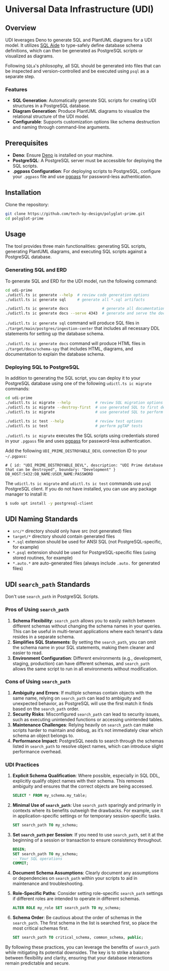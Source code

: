 # Universal Data Infrastructure (UDI)

## Overview

UDI leverages Deno to generate SQL and PlantUML diagrams for a UDI model. It
utilizes [SQL Aide](https://www.sql-aide.com/) to type-safely define database
schema definitions, which can then be generated as PostgreSQL scripts or
visualized as diagrams.

Following `SQLa`'s philosophy, all SQL should be generated into files that can
be inspected and version-controlled and be executed using `psql` as a separate
step.

### Features

- **SQL Generation**: Automatically generate SQL scripts for creating UDI
  structures in a PostgreSQL database.
- **Diagram Generation**: Produce PlantUML diagrams to visualize the relational
  structure of the UDI model.
- **Configurable**: Supports customization options like schema destruction and
  naming through command-line arguments.

## Prerequisites

- **Deno**: Ensure [Deno](https://deno.land/) is installed on your machine.
- **PostgreSQL**: A PostgreSQL server must be accessible for deploying the SQL
  scripts.
- **.pgpass Configuration**: For deploying scripts to PostgreSQL, configure your
  `.pgpass` file and use
  [pgpass](https://github.com/netspective-labs/sql-aide/tree/main/lib/postgres/pgpass)
  for password-less authentication.

## Installation

Clone the repository:

```bash
git clone https://github.com/tech-by-design/polyglot-prime.git
cd polyglot-prime
```

## Usage

The tool provides three main functionalities: generating SQL scripts, generating
PlantUML diagrams, and executing SQL scripts against a PostgreSQL database.

### Generating SQL and ERD

To generate SQL and ERD for the UDI model, run the following command:

```bash
cd udi-prime
./udictl.ts ic generate --help  # review code generation options
./udictl.ts ic generate sql     # generate all *.sql artifacts

./udictl.ts ic generate docs               # generate all documentation (e.g. SchemaSpye) artifacts
./udictl.ts ic generate docs --serve 4343  # generate and serve the documents at localhost:4343
```

`./udictl.ts ic generate sql` command will produce SQL files in
`./target/main/postgres/ingestion-center` that includes all necessary DDL
statements for setting up the database schema.

`./udictl.ts ic generate docs` command will produce HTML files in
`./target/docs/schema-spy` that includes HTML, diagrams, and documentation to
explain the database schema.

### Deploying SQL to PostgreSQL

In addition to generating the SQL script, you can deploy it to your PostgreSQL
database using one of the following `udictl.ts ic migrate` commands:

```bash
cd udi-prime
./udictl.ts ic migrate --help           # review SQL migration options
./udictl.ts ic migrate --destroy-first  # use generated SQL to first destroy all SQL objects in and then perform migrations
./udictl.ts ic migrate                  # use generated SQL to perform migrations without destroying existing objects

./udictl.ts ic test --help              # review test options
./udictl.ts ic test                     # perform pgTAP tests
```

`./udictl.ts ic migrate` executes the SQL scripts using credentials stored in
your `.pgpass` file and uses
[pgpass](https://github.com/netspective-labs/sql-aide/tree/main/lib/postgres/pgpass)
for password-less authentication.

Add the following `UDI_PRIME_DESTROYABLE_DEVL` connection ID to your
`~/.pgpass`:

```
# { id: "UDI_PRIME_DESTROYABLE_DEVL", description: "UDI Prime database that can be destroyed", boundary: "Development" } 
DB_HOST:5432:DB_NAME:USER_NAME:PASSWORD
```

The `udictl.ts ic migrate` and `udictl.ts ic test` commands use `psql`
PostgreSQL client. If you do not have installed, you can use any package manager
to install it:

```bash
$ sudo upt install -y postgresql-client
```

## UDI Naming Standards

- `src/*` directory should only have src (not generated) files
- `target/*` directory should contain generated files
- `*.sql` extension should be used for ANSI SQL (not PostgreSQL-specific, for
  example)
- `*.psql` extension should be used for PostgreSQL-specific files (using stored
  routines, for example)
- `*.auto.*` are auto-generated files (always include `.auto.` for generated
  files)

## UDI `search_path` Standards

Don't use `search_path` in PostgreSQL Scripts.

### Pros of Using `search_path`

1. **Schema Flexibility**: `search_path` allows you to easily switch between
   different schemas without changing the schema names in your queries. This can
   be useful in multi-tenant applications where each tenant's data resides in a
   separate schema.
2. **Simplifies SQL Statements**: By setting the `search_path`, you can omit the
   schema name in your SQL statements, making them cleaner and easier to read.
3. **Environment Configuration**: Different environments (e.g., development,
   staging, production) can have different schemas, and `search_path` allows the
   same script to run in all environments without modification.

### Cons of Using `search_path`

1. **Ambiguity and Errors**: If multiple schemas contain objects with the same
   name, relying on `search_path` can lead to ambiguity and unexpected behavior,
   as PostgreSQL will use the first match it finds based on the `search_path`
   order.
2. **Security Risks**: Misconfigured `search_path` can lead to security issues,
   such as executing unintended functions or accessing unintended tables.
3. **Maintenance Challenges**: Relying heavily on `search_path` can make scripts
   harder to maintain and debug, as it’s not immediately clear which schema an
   object belongs to.
4. **Performance Impact**: PostgreSQL needs to search through the schemas listed
   in `search_path` to resolve object names, which can introduce slight
   performance overhead.

### UDI Practices

1. **Explicit Schema Qualification**: Where possible, especially in SQL DDL,
   explicitly qualify object names with their schema. This removes ambiguity and
   ensures that the correct objects are being accessed.
   ```sql
   SELECT * FROM my_schema.my_table;
   ```

2. **Minimal Use of `search_path`**: Use `search_path` sparingly and primarily
   in contexts where its benefits outweigh the drawbacks. For example, use it in
   application-specific settings or for temporary session-specific tasks.
   ```sql
   SET search_path TO my_schema;
   ```

3. **Set `search_path` per Session**: If you need to use `search_path`, set it
   at the beginning of a session or transaction to ensure consistency
   throughout.
   ```sql
   BEGIN;
   SET search_path TO my_schema;
   -- Your SQL operations
   COMMIT;
   ```

4. **Document Schema Assumptions**: Clearly document any assumptions or
   dependencies on `search_path` within your scripts to aid in maintenance and
   troubleshooting.

5. **Role-Specific Paths**: Consider setting role-specific `search_path`
   settings if different roles are intended to operate in different schemas.
   ```sql
   ALTER ROLE my_role SET search_path TO my_schema;
   ```

6. **Schema Order**: Be cautious about the order of schemas in the
   `search_path`. The first schema in the list is searched first, so place the
   most critical schemas first.
   ```sql
   SET search_path TO critical_schema, common_schema, public;
   ```

By following these practices, you can leverage the benefits of `search_path`
while mitigating its potential downsides. The key is to strike a balance between
flexibility and clarity, ensuring that your database interactions remain
predictable and secure.
